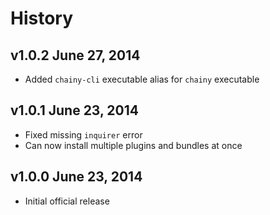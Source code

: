 # History

## v1.0.2 June 27, 2014
- Added `chainy-cli` executable alias for `chainy` executable

## v1.0.1 June 23, 2014
- Fixed missing `inquirer` error
- Can now install multiple plugins and bundles at once

## v1.0.0 June 23, 2014
- Initial official release
